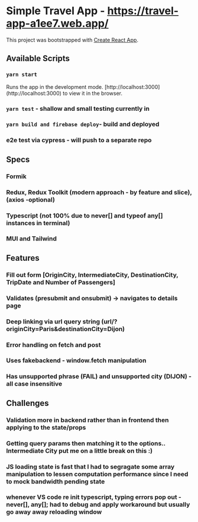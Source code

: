 # Simple Travel App - https://travel-app-a1ee7.web.app/
This project was bootstrapped with [Create React App](https://github.com/facebook/create-react-app).

## Available Scripts
### `yarn start`
Runs the app in the development mode. \[http://localhost:3000](http://localhost:3000) to view it in the browser.
### `yarn test` - shallow and small testing currently in
### `yarn build and firebase deploy`- build and deployed

### e2e test via cypress - will push to a separate repo

## Specs
### Formik
### Redux, Redux Toolkit (modern approach - by feature and slice), (axios -optional)
### Typescript (not 100% due to never[] and typeof any[] instances in terminal)
### MUI and Tailwind

## Features
### Fill out form [OriginCity, IntermediateCity, DestinationCity, TripDate and Number of Passengers]
### Validates (presubmit and onsubmit) -> navigates to details page
### Deep linking via url query string (url/?originCity=Paris&destinationCity=Dijon)
### Error handling on fetch and post
### Uses fakebackend - window.fetch manipulation
### Has unsupported phrase (FAIL) and unsupported city (DIJON) - all case insensitive

## Challenges
### Validation more in backend rather than in frontend then applying to the state/props
### Getting query params then matching it to the options.. Intermediate City put me on a little break on this :)
### JS loading state is fast that I had to segragate some array manipulation to lessen computation performance since I need to mock bandwidth pending state
### whenever VS code re init typescript, typing errors pop out - never[], any[]; had to debug and apply workaround but usually go away away reloading window 


